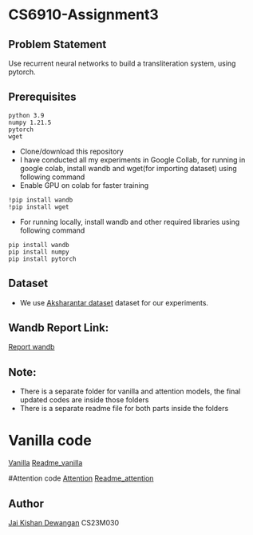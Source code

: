 # CS6910-Assignment3
## Problem Statement
Use recurrent neural networks to build a transliteration system, using pytorch.

## Prerequisites

```
python 3.9
numpy 1.21.5
pytorch
wget
```
 - Clone/download  this repository
 - I have conducted all my experiments in Google Collab, for running in google colab, install wandb and wget(for importing dataset) using following command 
 - Enable GPU on colab for faster training
 
  ``` 
  !pip install wandb 
  !pip install wget
  ```
 - For running locally, install wandb and other required libraries using following command  
  ``` 
  pip install wandb
  pip install numpy
  pip install pytorch
  ```


## Dataset
- We use [Aksharantar dataset](https://drive.google.com/uc?export=download&id=1tGIO4-IPNtxJ6RQMmykvAfY_B0AaLY5A) dataset for our experiments.
## Wandb Report Link: 
[Report wandb](https://wandb.ai/cs23m030/Assignment_3_DL/reports/CS6910-Assignment-3--Vmlldzo3OTU3MzY4)
## Note:
- There is a separate folder for vanilla and attention models, the final updated codes are inside those folders
- There is a separate readme file for both parts inside the folders
# Vanilla code
[Vanilla](https://github.com/jaiksd/DeepLearning_Assignment_3/tree/main/Vanilla%20Model)
[Readme_vanilla](https://github.com/jaiksd/DeepLearning_Assignment_3/blob/main/Vanilla%20Model/README_vanilla.md)

#Attention code
[Attention](https://github.com/jaiksd/DeepLearning_Assignment_3/tree/main/Attention%20Model)
[Readme_attention](https://github.com/jaiksd/DeepLearning_Assignment_3/blob/main/Attention%20Model/README_Attention.md)
## Author
[Jai Kishan Dewangan](https://github.com/jaiksd/DeepLearning_Assignment_3)
CS23M030
